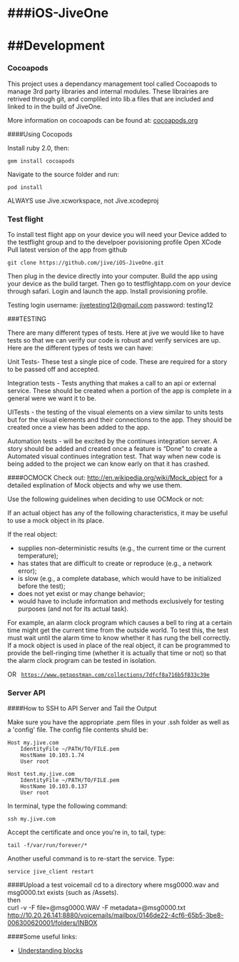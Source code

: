 ###iOS-JiveOne
===========


##Development
===============
### Cocoapods
This project uses a dependancy management tool called Cocoapods to manage 3rd party libraries and internal modules. These librairies are retrived through git, and compliled into lib.a files that are included and linked to in the build of JiveOne.

More information on cocoapods can be found at: [cocoapods.org](http://cocoapods.org) 

####Using Cocopods


Install ruby 2.0, then:
```
gem install cocoapods
```

Navigate to the source folder and run:
```
pod install
```

ALWAYS use Jive.xcworkspace, not Jive.xcodeproj 

### Test flight

To install test flight app on your device you will need your Device added to the testflight group and to the develpoer povisioning profile
Open XCode
Pull latest version of the app from github
```
git clone https://github.com/jive/iOS-JiveOne.git
```

Then plug in the device directly into your computer.
Build the app using your device as the build target.
Then go to testflightapp.com on your device through safari.
Login and launch the app.
Install provisioning profile.

Testing login
username: jivetesting12@gmail.com
password: testing12

###TESTING

There are many different types of tests. Here at jive we would like to have tests so that we can verify our code is robust and verify services are up.
Here are the different types of tests we can have:

Unit Tests- These test a single pice of code. These are required for a story to be passed off and accepted.


Integration tests - Tests anything that makes a call to an api or external service. These should be created when a portion of the app is complete in a general were we want it to be. 

UITests - the testing of the visual elements on a view similar to units tests but for the visual elements and their connections to the app. They should be created once a view has been added to the app. 

Automation tests - will be excited by the continues integration server. A story should be added and created once a feature is “Done” to create a Automated visual continues integration test. That way when new code is being added to the project we can know early on that it has crashed. 


####OCMOCK
Check out: http://en.wikipedia.org/wiki/Mock_object for a detailed explination of Mock objects and why we use them.

Use the following guidelines when deciding to use OCMock or not:

If an actual object has any of the following characteristics, it may be useful to use a mock object in its place.

If the real object:
* supplies non-deterministic results (e.g., the current time or the current temperature);
* has states that are difficult to create or reproduce (e.g., a network error);
* is slow (e.g., a complete database, which would have to be initialized before the test);
* does not yet exist or may change behavior;
* would have to include information and methods exclusively for testing purposes (and not for its actual task).

For example, an alarm clock program which causes a bell to ring at a certain time might get the current time from the outside world. To test this, the test must wait until the alarm time to know whether it has rung the bell correctly. If a mock object is used in place of the real object, it can be programmed to provide the bell-ringing time (whether it is actually that time or not) so that the alarm clock program can be tested in isolation.

OR
<code>
https://www.getpostman.com/collections/7dfcf8a716b5f833c39e
</code>

### Server API   

####How to SSH to API Server and Tail the Output

Make sure you have the appropriate .pem files in your .ssh folder as well as a 'config' file. The config file contents shuld be:
```
Host my.jive.com
	IdentityFile ~/PATH/TO/FILE.pem
	HostName 10.103.1.74
	User root

Host test.my.jive.com
	IdentityFile ~/PATH/TO/FILE.pem
	HostName 10.103.0.137
	User root
```
In terminal, type the following command:
```
ssh my.jive.com
```
Accept the certificate and once you're in, to tail, type: 
```
tail -f/var/run/forever/*
```
Another useful command is to re-start the service. Type:
```
service jive_client restart
```

####Upload a test voicemail
cd to a directory where msg0000.wav and msg0000.txt exists (such as /Assets).
<br>
then
<br>
curl -v -F file=@msg0000.WAV -F metadata=@msg0000.txt http://10.20.26.141:8880/voicemails/mailbox/0146de22-4cf6-65b5-3be8-006300620001/folders/INBOX

####Some useful links:

* [Understanding blocks](http://code.tutsplus.com/tutorials/understanding-objective-c-blocks--mobile-14319)
